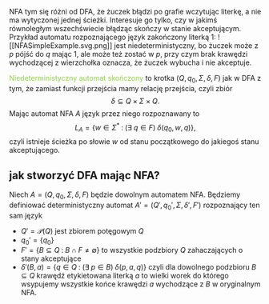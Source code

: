 NFA tym się różni od DFA, że żuczek błądzi po grafie wczytując literkę, a nie ma wytyczonej jednej ścieżki. Interesuje go tylko, czy w jakimś równoległym wszechświecie błądząc skończy w stanie akceptującym. Przykład automatu rozpoznającego język zakończony literką $1$:
![[NFASimpleExample.svg.png]]
jest niedeterministyczny, bo żuczek może z $p$ pójść do $q$ mając $1$, ale może też zostać w $p$, przy czym brak krawędzi wychodzącej z wierzchołka oznacza, że żuczek wybucha i nie akceptuje.

<span style="color:rgb(146, 208, 80)">Niedeterministyczny automat skończony</span> to krotka $(Q, q_0, \Sigma, \delta, F)$ jak w DFA z tym, że zamiast funkcji przejścia mamy relację przejścia, czyli zbiór
$$\delta\subseteq Q\times \Sigma\times Q.$$
Mając automat NFA $A$ język przez niego rozpoznawany to
$$L_A=\{w\in\Sigma^*\;:\;(\exists\;q\in F)\;\delta(q_0, w, q)\},$$
czyli istnieje ścieżka po słowie $w$ od stanu początkowego do jakiegoś stanu akceptującego.

## jak stworzyć DFA mając NFA?

Niech $A=(Q, q_0, \Sigma, \delta, F)$ będzie dowolnym automatem NFA. Będziemy definiować deterministyczny automat $A'=(Q', q_0', \Sigma, \delta', F')$ rozpoznający ten sam język
- $Q'=\mathcal{P}(Q)$ jest zbiorem potęgowym $Q$
- $q_0'=\{q_0\}$
- $F'=\{B\subseteq Q\;:\;B\cap F\neq \emptyset\}$ to wszystkie podzbiory $Q$ zahaczających o stany akceptujące
- $\delta'(B, a)=\{q\in Q\;:\;(\exists\;p\in B)\;\delta(p, a, q)\}$ czyli dla dowolnego podzbioru $B\subseteq Q$ krawędź etykietowana literką $a$ to wielki worek do którego wsypujemy wszystkie końce krawędzi $a$ wychodzące z $B$ w oryginalnym NFA.